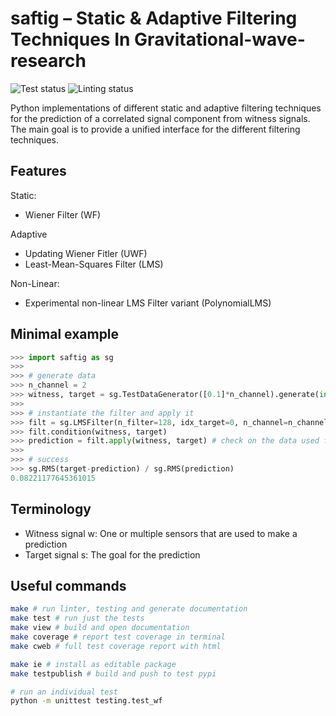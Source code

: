 # saftig – Static & Adaptive Filtering Techniques In Gravitational-wave-research

![Test status](https://github.com/timbk/saftig/actions/workflows/testing.yml/badge.svg)
![Linting status](https://github.com/timbk/saftig/actions/workflows/pylint.yml/badge.svg)

Python implementations of different static and adaptive filtering techniques for the prediction of a correlated signal component from witness signals.
The main goal is to provide a unified interface for the different filtering techniques.

## Features

Static:
* Wiener Filter (WF)

Adaptive
* Updating Wiener Fitler (UWF)
* Least-Mean-Squares Filter (LMS)

Non-Linear:
* Experimental non-linear LMS Filter variant (PolynomialLMS)

## Minimal example

```python
>>> import saftig as sg
>>>
>>> # generate data
>>> n_channel = 2
>>> witness, target = sg.TestDataGenerator([0.1]*n_channel).generate(int(1e5))
>>>
>>> # instantiate the filter and apply it
>>> filt = sg.LMSFilter(n_filter=128, idx_target=0, n_channel=n_channel)
>>> filt.condition(witness, target)
>>> prediction = filt.apply(witness, target) # check on the data used for conditioning
>>>
>>> # success
>>> sg.RMS(target-prediction) / sg.RMS(prediction)
0.08221177645361015
```

## Terminology

* Witness signal w: One or multiple sensors that are used to make a prediction
* Target signal s: The goal for the prediction

## Useful commands
```bash
make # run linter, testing and generate documentation
make test # run just the tests
make view # build and open documentation
make coverage # report test coverage in terminal
make cweb # full test coverage report with html

make ie # install as editable package
make testpublish # build and push to test pypi

# run an individual test
python -m unittest testing.test_wf
```

